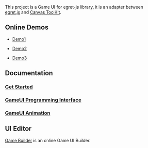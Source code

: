This project is a Game UI for egret-js library, it is an adapter between [egret.js](http://www.egret-labs.org/) and [Canvas ToolKit](https://github.com/drawapp8/cantk).

Online Demos
--------------------

* [Demo1](http://gameui.duapp.com/egretjs/demo1/)

* [Demo2](http://gameui.duapp.com/egretjs/demo2/)

* [Demo3](http://gameui.duapp.com/egretjs/demo3/)

Documentation
--------------------
### [Get Started](https://github.com/drawapp8/gameui-for-egret-js/wiki/GetStarted)

### [GameUI Programming Interface](https://github.com/drawapp8/gameui-common/wiki/GameUI-Programming-Interface)

### [GameUI Animation](https://github.com/drawapp8/gameui-common/wiki/GameUI-Animation)


UI Editor
--------------------

[Game Builder](http://gamebuilder.duapp.com/appedit.php) is an online Game UI Builder.

